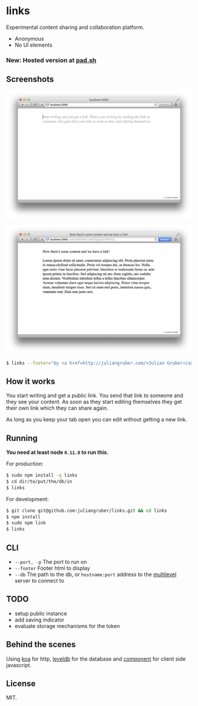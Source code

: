 # links

Experimental content sharing and collaboration platform.

* Anonymous
* No UI elements

### New: Hosted version at [pad.sh](http://pad.sh)

## Screenshots

![empty](screenshots/empty.png)

![text](screenshots/text.png)

```bash
$ links --footer="by <a href=http://juliangruber.com/>Julian Gruber</a>"
```

## How it works

You start writing and get a public link. You send that link to someone and they see your content. As soon as they start editing themselves they get their own link which they can share again.

As long as you keep your tab open you can edit without getting a new link.

## Running

**You need at least node `0.11.0` to run this.**

For production:

```bash
$ sudo npm install -g links
$ cd dir/to/put/the/db/in
$ links
```

For development:

```bash
$ git clone git@github.com:juliangruber/links.git && cd links
$ npm install
$ sudo npm link
$ links
```

## CLI

* `--port, -p` The port to run on
* `--footer` Footer html to display
* `--db` The path to the db, or `hostname:port` address to the [multilevel](https://github.com/juliangruber/multilevel) server to connect to

## TODO

* setup public instance
* add saving indicator
* evaluate storage mechanisms for the token

## Behind the scenes

Using [koa](https://github.com/koajs/koa) for http, [leveldb](https://code.google.com/p/leveldb/) for the database and [component](https://github.com/component/component) for client side javascript.

## License

MIT.
